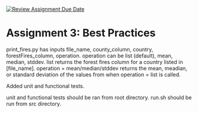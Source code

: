 [![Review Assignment Due Date](https://classroom.github.com/assets/deadline-readme-button-22041afd0340ce965d47ae6ef1cefeee28c7c493a6346c4f15d667ab976d596c.svg)](https://classroom.github.com/a/_G_SdF8U)
# Assignment 3: Best Practices

print_fires.py has inputs file_name, county_column, country, forestFires_column, operation.
operation can be list (default), mean, median, stddev.
list returns the forest fires column for a country listed in [file_name].
operation = mean/median/stddev returns the mean, meadian, or standard deviation of the values from when operation = list is called.

Added unit and functional tests.

unit and functional tests should be ran from root directory.
run.sh should be run from src directory.